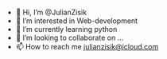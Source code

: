 - 👋 Hi, I’m @JulianZisik
- 👀 I’m interested in Web-development
- 🌱 I’m currently learning python
- 💞️ I’m looking to collaborate on ...
- 📫 How to reach me julianzisik@icloud.com

<!---
JulianZisik/JulianZisik is a ✨ special ✨ repository because its `README.md` (this file) appears on your GitHub profile.
You can click the Preview link to take a look at your changes.
--->

